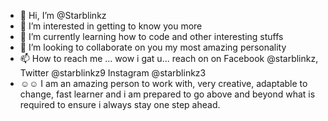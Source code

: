 - 👋 Hi, I’m @Starblinkz
- 👀 I’m interested in getting to know you more
- 🌱 I’m currently learning how to code and other interesting stuffs
- 💞️ I’m looking to collaborate on you my most amazing personality 
- 📫 How to reach me ... wow i gat u... reach on on Facebook @starblinkz, Twitter @starblinkz9 Instagram @starblinkz3
- ☺️☺️ I am an amazing person to work with, very creative, adaptable to change, fast learner and i am prepared to go above and beyond what is required to ensure i always stay one step ahead.
<!---
Starblinkz/Starblinkz is a ✨ special ✨ repository because its `README.md` (this file) appears on your GitHub profile.
You can click the Preview link to take a look at your changes.
--->
